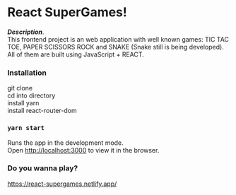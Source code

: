 # React SuperGames!

**_Description_**.  
This frontend project is an web application with well known games: TIC TAC TOE, PAPER SCISSORS ROCK and SNAKE (Snake still is being developed). All of them are built using JavaScript + REACT.

### Installation

git clone  
cd into directory  
install yarn  
install react-router-dom

### `yarn start`

Runs the app in the development mode.  
Open [http://localhost:3000](http://localhost:3000) to view it in the browser.


### Do you wanna play?
https://react-supergames.netlify.app/
